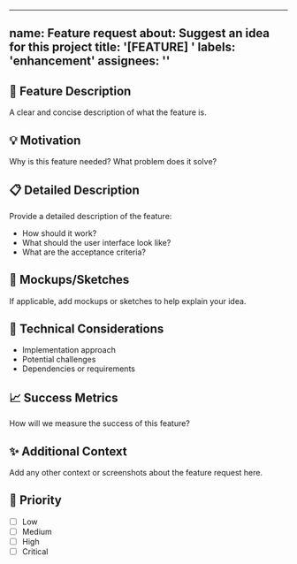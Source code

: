 
---
name: Feature request
about: Suggest an idea for this project
title: '[FEATURE] '
labels: 'enhancement'
assignees: ''
---

## 🚀 Feature Description
A clear and concise description of what the feature is.

## 💡 Motivation
Why is this feature needed? What problem does it solve?

## 📋 Detailed Description
Provide a detailed description of the feature:
- How should it work?
- What should the user interface look like?
- What are the acceptance criteria?

## 🎨 Mockups/Sketches
If applicable, add mockups or sketches to help explain your idea.

## 🔧 Technical Considerations
- Implementation approach
- Potential challenges
- Dependencies or requirements

## 📈 Success Metrics
How will we measure the success of this feature?

## ✨ Additional Context
Add any other context or screenshots about the feature request here.

## 🎯 Priority
- [ ] Low
- [ ] Medium
- [ ] High
- [ ] Critical
